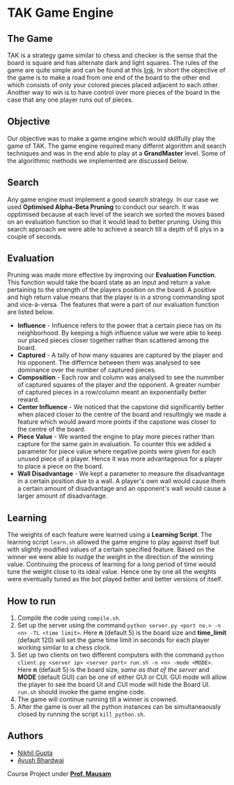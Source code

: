 # TAK Game Engine

## The Game
TAK is a strategy game similar to chess and checker is the sense that the board is square and has alternate dark and light squares. The rules of the game are quite simple and can be found at this [link](http://wargamespass.com/sites/default/files/TakBetaRules3-10-16.pdf). In short the objective of the game is to make a road from one end of the board to the other end which consists of only your colored pieces placed adjacent to each other. Another way to win is to have control over more pieces of the board in the case that any one player runs out of pieces.

## Objective
Our objective was to make a game engine which would skillfully play the game of TAK. The game engine required many differnt algorithm and search techniques and was in the end able to play at a **GrandMaster** level. Some of the algorithmic methods we implemented are discussed  below.

## Search
Any game engine must implement a good search strategy. In our case we used **Optimised Alpha-Beta Pruning** to conduct our search. It was opptimised because at each level of the search we sorted the moves based on an evaluation function so that it would lead to better pruning. Using this search approach we were able to achieve a search till a depth of 6 plys in a couple of seconds. 

## Evaluation
Pruning was made more effective by improving our **Evaluation Function**. This function would take the board state as an input and return a value pertaining to the strength of the players position on the board. A positive and high return value means that the player is in a strong commanding spot and vice-à-versa. The features that were a part of our evaluation function are listed below.  
+ **Influence** - Influence refers to the power that a certain piece has on its neighborhood. By keeping a high influence value we were able to keep our placed pieces closer together rather than scattered among the board.  
+ **Captured** - A tally of how many squares are captured by the player and his opponent. The differnce between them was analysed to see dominance over the number of captured pieces.  
+ **Composition** - Each row and column was analysed to see the nummber of captured squares of the player and the opponent. A greater number of captured pieces in a row/column meant an exponentially better reward.  
+ **Center Influence** - We noticed that the capstone did significantly better when placed closer to the centre of the board and resultingly we made a feature which would award more points if the capstone was closer to the centre of the board.  
+ **Piece Value** - We wanted the engine to play more pieces rather than capture for the same gain in evaluation. To counter this we added a parameter for piece value where negative points were given for each unused piece of a player. Hence it was more advantageous for a player to place a piece on the board.  
+ **Wall Disadvantage** - We kept a parameter to measure the disadvantage in a certain position due to a wall. A player's own wall would cause them a certain amount of disadvantage and an opponent's wall would cause a larger amount of disadvantage.  

## Learning
The weights of each feature were learned using a **Learning Script**. The learning script `learn.sh` allowed the game engine to play against itself but with slightly modified values of a certain specified feature. Based on the winner we were able to nudge the weight in the direction of the winning value. Continuing the process of learning for a long period of time would tune the weight close to its ideal value. Hence one by one all the weights were eventually tuned as the bot played better and better versions of itself.

## How to run
1) Compile the code using `compile.sh`.  
2) Set up the server using the command `python server.py <port no.> -n <n> -TL <time limit>`. Here **n** (default 5) is the board size and **time_limit** (default 120) will set the game time limit in seconds for each player working similar to a chess clock.  
3) Set up two clients on two different computers with the command `python client.py <server ip> <server port> run.sh -n <n> -mode <MODE>`. Here **n** (default 5) is the board size, *same as that of the server* and **MODE** (default GUI) can be one of either GUI or CUI. GUI mode will allow the player to see the board UI and CUI mode will hide the Board UI. `run.sh` should invoke the game engine code.  
4) The game will continue running till a winner is crowned.  
5) After the game is over all the python instances can be simultaneaously closed by running the script `kill_python.sh`.

## Authors
* [Nikhil Gupta](https://github.com/NikhilGupta1997)
* [Ayush Bhardwaj](https://github.com/Ayushbh)

Course Project under [**Prof. Mausam**](http://homes.cs.washington.edu/~mausam/)
